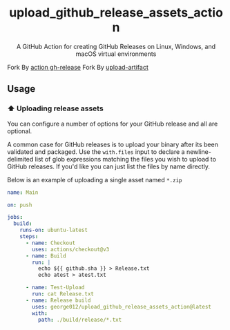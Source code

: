 <h1 align="center">
  upload_github_release_assets_action
</h1>

<p align="center">
   A GitHub Action for creating GitHub Releases on Linux, Windows, and macOS virtual environments
</p>

Fork By [action gh-release](https://github.com/softprops/action-gh-release.git)
Fork By [upload-artifact](https://github.com/actions/upload-artifact)

## Usage

### ⬆️ Uploading release assets

You can configure a number of options for your
GitHub release and all are optional.

A common case for GitHub releases is to upload your binary after its been validated and packaged.
Use the `with.files` input to declare a newline-delimited list of glob expressions matching the files
you wish to upload to GitHub releases. If you'd like you can just list the files by name directly.

Below is an example of uploading a single asset named `*.zip`

```yaml
name: Main

on: push

jobs:
  build:
    runs-on: ubuntu-latest
    steps:
      - name: Checkout
        uses: actions/checkout@v3
      - name: Build
        run: |
          echo ${{ github.sha }} > Release.txt
          echo atest > atest.txt

      - name: Test-Upload
        run: cat Release.txt
      - name: Release build 
        uses: george012/upload_github_release_assets_action@latest
        with:
          path: ./build/release/*.txt
```